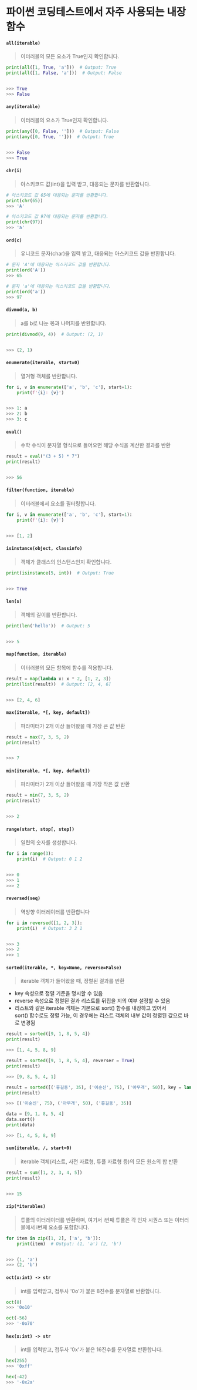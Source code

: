 # 파이썬 코딩테스트에서 자주 사용되는 내장 함수

#### `all(iterable)`
> 이터러블의 모든 요소가 True인지 확인합니다.
```python
print(all([1, True, 'a']))  # Output: True
print(all([1, False, 'a']))  # Output: False


>>> True
>>> False
```


#### `any(iterable)`
> 이터러블의 요소가 True인지 확인합니다.
```python
print(any([0, False, '']))  # Output: False
print(any([0, True, '']))  # Output: True


>>> False
>>> True
```


#### `chr(i)`
> 아스키코드 값(int)을 입력 받고, 대응되는 문자를 반환합니다. 
```python
# 아스키코드 값 65에 대응되는 문자를 반환합니다.
print(chr(65))
>>> 'A'

# 아스키코드 값 97에 대응되는 문자를 반환합니다.
print(chr(97))
>>> 'a'
```


#### `ord(c)`
> 유니코드 문자(char)을 입력 받고, 대응되는 아스키코드 값을 반환합니다.
```python
# 문자 'A'에 대응되는 아스키코드 값을 반환합니다.
print(ord('A'))
>>> 65

# 문자 'a'에 대응되는 아스키코드 값을 반환합니다.
print(ord('a'))
>>> 97
```


#### `divmod(a, b)`
> a를 b로 나눈 몫과 나머지를 반환합니다.
```python
print(divmod(9, 4))  # Output: (2, 1)


>>> (2, 1)
```


#### `enumerate(iterable, start=0)`
> 열거형 객체를 반환합니다.
```python
for i, v in enumerate(['a', 'b', 'c'], start=1):
    print(f'{i}: {v}')


>>> 1: a
>>> 2: b
>>> 3: c
```


#### `eval()`
> 수학 수식이 문자열 형식으로 들어오면 해당 수식을 계산한 결과를 반환
```python
result = eval("(3 + 5) * 7")
print(result)


>>> 56
```



#### `filter(function, iterable)`
> 이터러블에서 요소를 필터링합니다.
```python
for i, v in enumerate(['a', 'b', 'c'], start=1):
    print(f'{i}: {v}')


>>> [1, 2]
```


#### `isinstance(object, classinfo)`
> 객체가 클래스의 인스턴스인지 확인합니다.
```python
print(isinstance(5, int))  # Output: True


>>> True
```


#### `len(s)`
> 객체의 길이를 반환합니다.
```python
print(len('hello'))  # Output: 5


>>> 5
```


#### `map(function, iterable)`
> 이터러블의 모든 항목에 함수를 적용합니다.

```python
result = map(lambda x: x * 2, [1, 2, 3])
print(list(result))  # Output: [2, 4, 6]


>>> [2, 4, 6]
```


#### `max(iterable, *[, key, default])`
> 파라미터가 2개 이상 들어왔을 때 가장 큰 값 반환
```python
result = max(7, 3, 5, 2)
print(result)


>>> 7
```


#### `min(iterable, *[, key, default])`
> 파라미터가 2개 이상 들어왔을 때 가장 작은 값 반환
```python
result = min(7, 3, 5, 2)
print(result)


>>> 2
```

#### `range(start, stop[, step])`
> 일련의 숫자를 생성합니다.
```python
for i in range(3):
    print(i)  # Output: 0 1 2


>>> 0
>>> 1
>>> 2
```


#### `reversed(seq)`
> 역방향 이터레이터를 반환합니다
```python
for i in reversed([1, 2, 3]):
    print(i)  # Output: 3 2 1


>>> 3
>>> 2
>>> 1
```


#### `sorted(iterable, *, key=None, reverse=False)`
> iterable 객체가 들어왔을 때, 정렬된 결과를 반환 <br>
- key 속성으로 정렬 기준을 명시할 수 있음
- reverse 속성으로 정렬된 결과 리스트를 뒤집을 지의 여부 설정할 수 있음
- 리스트와 같은 iterable 객체는 기본으로 sort() 함수를 내장하고 있어서 <br> 
  sort() 함수로도 정렬 가능, 이 경우에는 리스트 객체의 내부 값이 정렬된 값으로 바로 변경됨

```python
result = sorted([9, 1, 8, 5, 4])
print(result)

>>> [1, 4, 5, 8, 9]

result = sorted([9, 1, 8, 5, 4], reverser = True)
print(result)

>>> [9, 8, 5, 4, 1]

result = sorted([('홍길동', 35), ('이순신', 75), ('아무개', 50)], key = lambda x: x[1], reverse = True)
print(result)

>>> [('이순신', 75), ('아무개', 50), ('홍길동', 35)]

data = [9, 1, 8, 5, 4]
data.sort()
print(data)

>>> [1, 4, 5, 8, 9]
```


#### `sum(iterable, /, start=0)`
>  iterable 객체(리스트, 사전 자료형, 튜플 자료형 등)의 모든 원소의 합 반환
```python
result = sum([1, 2, 3, 4, 5])
print(result)


>>> 15
```


#### `zip(*iterables)`
> 튜플의 이터레이터를 반환하며, 여기서 i번째 튜플은 각 인자 시퀀스 또는 이터러블에서 i번째 요소를 포함합니다.


```python
for item in zip([1, 2], ['a', 'b']):
    print(item)  # Output: (1, 'a') (2, 'b')


>>> (1, 'a')
>>> (2, 'b')
```


#### `oct(x:int) -> str`
> int를 입력받고, 접두사 '0o'가 붙은 8진수를 문자열로 반환합니다.

```python
oct(8)
>>> '0o10'

oct(-56)
>>> '-0o70'
```


#### `hex(x:int) -> str`
> int를 입력받고, 접두사 '0x'가 붙은 16진수를 문자열로 반환합니다.

```python
hex(255)
>>> '0xff'

hex(-42)
>>> '-0x2a'
```
